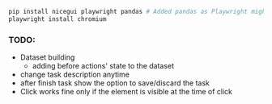 ```bash
pip install nicegui playwright pandas # Added pandas as Playwright might need it
playwright install chromium 
```

### TODO:

- Dataset building
  - adding before actions' state to the dataset
- change task description anytime
- after finish task show the option to save/discard the task
- Click works fine only if the element is visible at the time of click